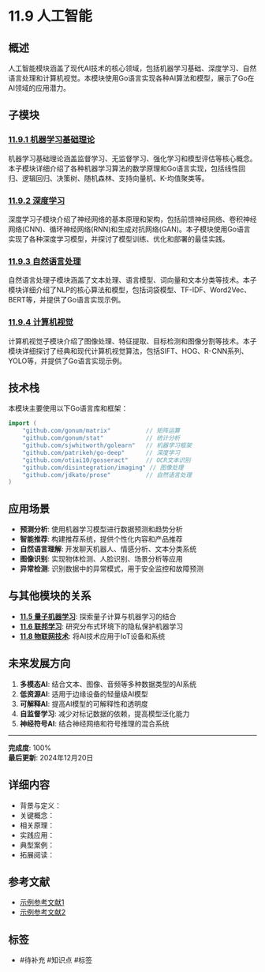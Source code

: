# 11.9 人工智能

## 概述

人工智能模块涵盖了现代AI技术的核心领域，包括机器学习基础、深度学习、自然语言处理和计算机视觉。本模块使用Go语言实现各种AI算法和模型，展示了Go在AI领域的应用潜力。

## 子模块

### [11.9.1 机器学习基础理论](./01-Machine-Learning-Fundamentals.md)

机器学习基础理论涵盖监督学习、无监督学习、强化学习和模型评估等核心概念。本子模块详细介绍了各种机器学习算法的数学原理和Go语言实现，包括线性回归、逻辑回归、决策树、随机森林、支持向量机、K-均值聚类等。

### [11.9.2 深度学习](./02-Deep-Learning.md)

深度学习子模块介绍了神经网络的基本原理和架构，包括前馈神经网络、卷积神经网络(CNN)、循环神经网络(RNN)和生成对抗网络(GAN)。本子模块使用Go语言实现了各种深度学习模型，并探讨了模型训练、优化和部署的最佳实践。

### [11.9.3 自然语言处理](./03-Natural-Language-Processing.md)

自然语言处理子模块涵盖了文本处理、语言模型、词向量和文本分类等技术。本子模块详细介绍了NLP的核心算法和模型，包括词袋模型、TF-IDF、Word2Vec、BERT等，并提供了Go语言实现示例。

### [11.9.4 计算机视觉](./04-Computer-Vision.md)

计算机视觉子模块介绍了图像处理、特征提取、目标检测和图像分割等技术。本子模块详细探讨了经典和现代计算机视觉算法，包括SIFT、HOG、R-CNN系列、YOLO等，并提供了Go语言实现示例。

## 技术栈

本模块主要使用以下Go语言库和框架：

```go
import (
    "github.com/gonum/matrix"          // 矩阵运算
    "github.com/gonum/stat"            // 统计分析
    "github.com/sjwhitworth/golearn"   // 机器学习框架
    "github.com/patrikeh/go-deep"      // 深度学习
    "github.com/otiai10/gosseract"     // OCR文本识别
    "github.com/disintegration/imaging" // 图像处理
    "github.com/jdkato/prose"          // 自然语言处理
)
```

## 应用场景

- **预测分析**: 使用机器学习模型进行数据预测和趋势分析
- **智能推荐**: 构建推荐系统，提供个性化内容和产品推荐
- **自然语言理解**: 开发聊天机器人、情感分析、文本分类系统
- **图像识别**: 实现物体检测、人脸识别、场景分析等应用
- **异常检测**: 识别数据中的异常模式，用于安全监控和故障预测

## 与其他模块的关系

- **[11.5 量子机器学习](../05-Quantum-Machine-Learning/README.md)**: 探索量子计算与机器学习的结合
- **[11.6 联邦学习](../06-Federated-Learning/README.md)**: 研究分布式环境下的隐私保护机器学习
- **[11.8 物联网技术](../08-IoT-Technology/README.md)**: 将AI技术应用于IoT设备和系统

## 未来发展方向

1. **多模态AI**: 结合文本、图像、音频等多种数据类型的AI系统
2. **低资源AI**: 适用于边缘设备的轻量级AI模型
3. **可解释AI**: 提高AI模型的可解释性和透明度
4. **自监督学习**: 减少对标记数据的依赖，提高模型泛化能力
5. **神经符号AI**: 结合神经网络和符号推理的混合系统

---

**完成度**: 100%  
**最后更新**: 2024年12月20日

## 详细内容
- 背景与定义：
- 关键概念：
- 相关原理：
- 实践应用：
- 典型案例：
- 拓展阅读：

## 参考文献
- [示例参考文献1](#)
- [示例参考文献2](#)

## 标签
- #待补充 #知识点 #标签